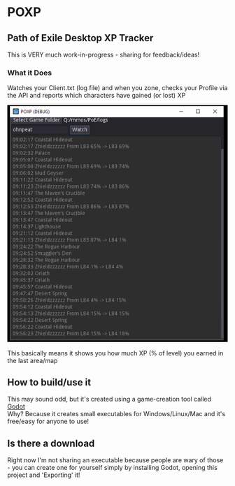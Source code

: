 # POXP
## Path of Exile Desktop XP Tracker ##

This is VERY much work-in-progress - sharing for feedback/ideas!

### What it Does ###
Watches your Client.txt (log file) and when you zone, checks your Profile via the API and reports which characters have gained (or lost) XP

![Screenshot](assets/screenshot.png)

This basically means it shows you how much XP (% of level) you earned in the last area/map

## How to build/use it ##
This may sound odd, but it's created using a game-creation tool called [Godot](https://godotengine.org/)  
Why?  Because it creates small executables for Windows/Linux/Mac and it's free/easy for anyone to use!  

## Is there a download ##
Right now I'm not sharing an executable because people are wary of those - you can create one for yourself simply by installing Godot, opening this project and 'Exporting' it!

